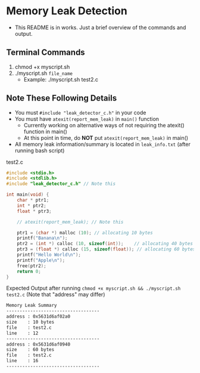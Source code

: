 # Memory Leak Detection
- This README is in works. Just a brief overview of the commands and output.

## Terminal Commands
1. chmod +x myscript.sh
2. ./myscript.sh `file_name`
   - Example: ./myscript.sh test2.c

## Note These Following Details
- You must `#include "leak_detector_c.h"` in your code
- You must have `atexit(report_mem_leak)` in `main()` function
  - Currently working on alternative ways of not requiring the atexit() function in main()
  - At this point in time, do **NOT** put `atexit(report_mem_leak)` in main() 
- All memory leak information/summary is located in `leak_info.txt` (after running bash script)

test2.c
```c
#include <stdio.h>
#include <stdlib.h>
#include "leak_detector_c.h" // Note this

int main(void) {
    char * ptr1; 
    int * ptr2; 
    float * ptr3;

    // atexit(report_mem_leak); // Note this

    ptr1 = (char *) malloc (10); // allocating 10 bytes        
    printf("Banana\n");
    ptr2 = (int *) calloc (10, sizeof(int)); 	// allocating 40 bytes 
    ptr3 = (float *) calloc (15, sizeof(float)); // allocating 60 bytes
    printf("Hello World\n");
    printf("Apple\n");
    free(ptr2);
    return 0;
}
```

Expected Output after running `chmod +x myscript.sh && ./myscript.sh test2.c` (Note that "address" may differ)
```txt
Memory Leak Summary
-----------------------------------
address : 0x5631d6af02a0
size    : 10 bytes
file    : test2.c
line    : 12
-----------------------------------
address : 0x5631d6af0940
size    : 60 bytes
file    : test2.c
line    : 16
-----------------------------------
```

